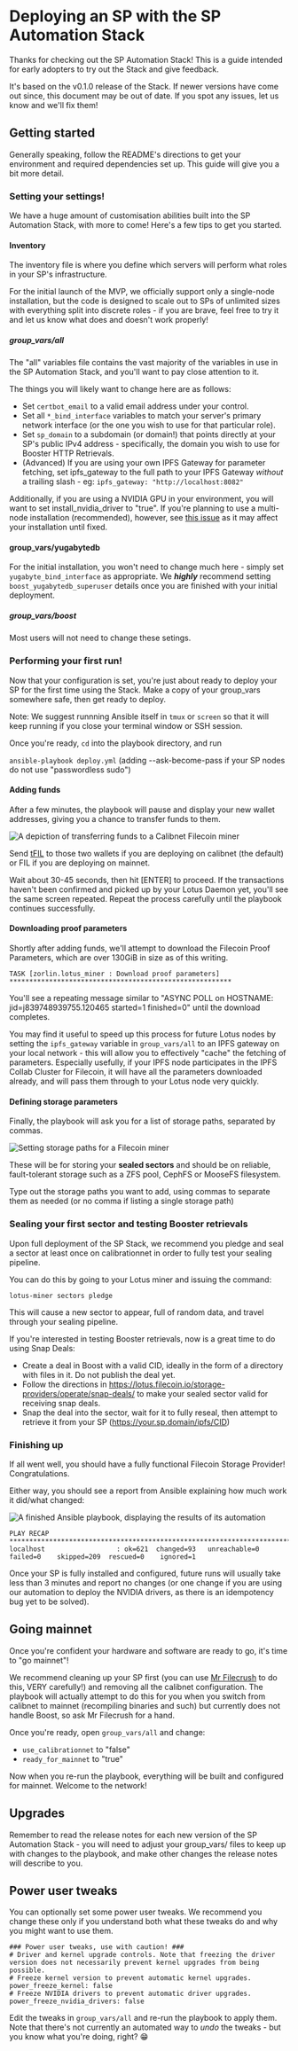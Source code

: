 # Deploying an SP with the SP Automation Stack

Thanks for checking out the SP Automation Stack! This is a guide intended for early adopters to try out the Stack and give feedback.

It's based on the v0.1.0 release of the Stack. If newer versions have come out since, this document may be out of date. If you spot any issues, let us know and we'll fix them!

## Getting started

Generally speaking, follow the README's directions to get your environment and required dependencies set up. This guide will give you a bit more detail.

### Setting your settings!

We have a huge amount of customisation abilities built into the SP Automation Stack, with more to come! Here's a few tips to get you started.

#### Inventory

The inventory file is where you define which servers will perform what roles in your SP's infrastructure.

For the initial launch of the MVP, we officially support only a single-node installation, but the code is designed to scale out to SPs of unlimited sizes with everything split into discrete roles - if you are brave, feel free to try it and let us know what does and doesn't work properly!

##### group_vars/all

The "all" variables file contains the vast majority of the variables in use in the SP Automation Stack, and you'll want to pay close attention to it.

The things you will likely want to change here are as follows:

* Set `certbot_email` to a valid email address under your control.
* Set all `*_bind_interface` variables to match your server's primary network interface (or the one you wish to use for that particular role).
* Set `sp_domain` to a subdomain (or domain!) that points directly at your SP's public IPv4 address - specifically, the domain you wish to use for Booster HTTP Retrievals.
* (Advanced) If you are using your own IPFS Gateway for parameter fetching, set ipfs_gateway to the full path to your IPFS Gateway *without* a trailing slash - eg: `ipfs_gateway: "http://localhost:8082"`

Additionally, if you are using a NVIDIA GPU in your environment, you will want to set install_nvidia_driver to "true". If you're planning to use a multi-node installation (recommended), however, see [this issue](https://github.com/filecoin-project/sp-automation/issues/31) as it may affect your installation until fixed.

#### group_vars/yugabytedb

For the initial installation, you won't need to change much here - simply set `yugabyte_bind_interface` as appropriate. We _**highly**_ recommend setting `boost_yugabytedb_superuser` details once you are finished with your initial deployment.

##### group_vars/boost

Most users will not need to change these setings.

### Performing your first run!

Now that your configuration is set, you're just about ready to deploy your SP for the first time using the Stack. Make a copy of your group_vars somewhere safe, then get ready to deploy. 

Note: We suggest runnning Ansible itself in `tmux` or `screen` so that it will keep running if you close your terminal window or SSH session.

Once you're ready, `cd` into the playbook directory, and run

`ansible-playbook deploy.yml` (adding --ask-become-pass if your SP nodes do not use "passwordless sudo")

#### Adding funds

After a few minutes, the playbook will pause and display your new wallet addresses, giving you a chance to transfer funds to them.

![A depiction of transferring funds to a Calibnet Filecoin miner](transfer-funds.png)

Send [tFIL](https://faucet.calibration.fildev.network/funds.html) to those two wallets if you are deploying on calibnet (the default) or FIL if you are deploying on mainnet.

Wait about 30-45 seconds, then hit [ENTER] to proceed. If the transactions haven't been confirmed and picked up by your Lotus Daemon yet, you'll see the same screen repeated. Repeat the process carefully until the playbook continues successfully.

#### Downloading proof parameters

Shortly after adding funds, we'll attempt to download the Filecoin Proof Parameters, which are over 130GiB in size as of this writing.

```
TASK [zorlin.lotus_miner : Download proof parameters] ********************************************************
```

You'll see a repeating message similar to "ASYNC POLL on HOSTNAME: jid=j839748939755.120465 started=1 finished=0" until the download completes.

You may find it useful to speed up this process for future Lotus nodes by setting the `ipfs_gateway` variable in `group_vars/all` to an IPFS gateway on your local network - this will allow you to effectively "cache" the fetching of parameters. Especially usefully, if your IPFS node participates in the IPFS Collab Cluster for Filecoin, it will have all the parameters downloaded already, and will pass them through to your Lotus node very quickly.

#### Defining storage parameters

Finally, the playbook will ask you for a list of storage paths, separated by commas.

![Setting storage paths for a Filecoin miner](storage-paths.png)

These will be for storing your **sealed sectors** and should be on reliable, fault-tolerant storage such as a ZFS pool, CephFS or MooseFS filesystem.

Type out the storage paths you want to add, using commas to separate them as needed (or no comma if listing a single storage path)

### Sealing your first sector and testing Booster retrievals

Upon full deployment of the SP Stack, we recommend you pledge and seal a sector at least once on calibrationnet in order to fully test your sealing pipeline.

You can do this by going to your Lotus miner and issuing the command:

`lotus-miner sectors pledge`

This will cause a new sector to appear, full of random data, and travel through your sealing pipeline.

If you're interested in testing Booster retrievals, now is a great time to do using Snap Deals:

* Create a deal in Boost with a valid CID, ideally in the form of a directory with files in it. Do not publish the deal yet.
* Follow the directions in https://lotus.filecoin.io/storage-providers/operate/snap-deals/ to make your sealed sector valid for receiving snap deals.
* Snap the deal into the sector, wait for it to fully reseal, then attempt to retrieve it from your SP (https://your.sp.domain/ipfs/CID)

### Finishing up

If all went well, you should have a fully functional Filecoin Storage Provider! Congratulations.

Either way, you should see a report from Ansible explaining how much work it did/what changed:

![A finished Ansible playbook, displaying the results of its automation](finishing-up.png)

```
PLAY RECAP ***************************************************************************************************
localhost                  : ok=621  changed=93   unreachable=0    failed=0    skipped=209  rescued=0    ignored=1
```

Once your SP is fully installed and configured, future runs will usually take less than 3 minutes and report no changes (or one change if you are using our automation to deploy the NVIDIA drivers, as there is an idempotency bug yet to be solved).

## Going mainnet

Once you're confident your hardware and software are ready to go, it's time to "go mainnet"!

We recommend cleaning up your SP first (you can use [Mr Filecrush](https://github.com/Zorlin/mrfilecrush) to do this, VERY carefully!) and removing all the calibnet configuration. The playbook will actually attempt to do this for you when you switch from calibnet to mainnet (recompiling binaries and such) but currently does not handle Boost, so ask Mr Filecrush for a hand.

Once you're ready, open `group_vars/all` and change:

* `use_calibrationnet` to "false"
* `ready_for_mainnet` to "true"

Now when you re-run the playbook, everything will be built and configured for mainnet. Welcome to the network!

## Upgrades

Remember to read the release notes for each new version of the SP Automation Stack - you will need to adjust your group_vars/ files to keep up with changes to the playbook, and make other changes the release notes will describe to you.

## Power user tweaks

You can optionally set some power user tweaks. We recommend you change these only if you understand both what these tweaks do and why you might want to use them.

```
### Power user tweaks, use with caution! ###
# Driver and kernel upgrade controls. Note that freezing the driver version does not necessarily prevent kernel upgrades from being possible.
# Freeze kernel version to prevent automatic kernel upgrades.
power_freeze_kernel: false
# Freeze NVIDIA drivers to prevent automatic driver upgrades.
power_freeze_nvidia_drivers: false
```

Edit the tweaks in `group_vars/all` and re-run the playbook to apply them. Note that there's not currently an automated way to _undo_ the tweaks - but you know what you're doing, right? 😁



